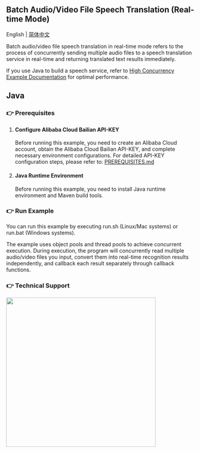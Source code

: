 [comment]: # (title and brief introduction of the sample)
## Batch Audio/Video File Speech Translation (Real-time Mode)

English | [简体中文](./README.md)

Batch audio/video file speech translation in real-time mode refers to the process of concurrently sending multiple audio files to a speech translation service in real-time and returning translated text results immediately.

If you use Java to build a speech service, refer to [High Concurrency Example Documentation](https://help.aliyun.com/zh/model-studio/developer-reference/paraformer-in-high-concurrency-scenarios) for optimal performance.

## Java

[comment]: # (prerequisites)
### :point_right: Prerequisites

1. #### Configure Alibaba Cloud Bailian API-KEY

    Before running this example, you need to create an Alibaba Cloud account, obtain the Alibaba Cloud Bailian API-KEY, and complete necessary environment configurations. For detailed API-KEY configuration steps, please refer to: [PREREQUISITES.md](../../../../PREREQUISITES.md)

2. #### Java Runtime Environment

   Before running this example, you need to install Java runtime environment and Maven build tools.

[comment]: # (how to run the sample and expected results)
### :point_right: Run Example

You can run this example by executing run.sh (Linux/Mac systems) or run.bat (Windows systems).

The example uses object pools and thread pools to achieve concurrent execution. During execution, the program will concurrently read multiple audio/video files you input, convert them into real-time recognition results independently, and callback each result separately through callback functions.

[comment]: # (technical support of the sample)
### :point_right: Technical Support
<img src="https://dashscope.oss-cn-beijing.aliyuncs.com/samples/audio/group-en.png" width="400"/>
